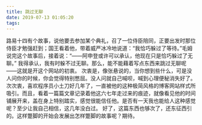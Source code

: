 ```yaml
---
title: 跳过无聊
date: 2019-07-13 01:05:20
tags:
---
```

路易十四有个故事，说他要去参加某个典礼，召了一位侍臣陪同，正要出发时那位侍臣才勉强赶到；国王看着他，带着威严冰冷地说道：“我恰巧躲过了等待。”毛姆说完这个故事后，接着说：“——阿申登或许可以承认，他现在只是恰巧躲过了无聊。”
我得承认，我有时躲不过无聊。那么，能不能藉着写点东西来跳过无聊呢——这就是开这个网站的初衷。
次衷是，像张悬说的，当你想到些什么，可是没人问你的时候，你会觉得特别憋屈。没人问就自己喊呗，喊到心理便秘消失好了。
次次衷，喜欢程序员小土刀好几年了，一直被他的这种极简风格的博客网站样式所吸引。而且，看着一篇篇文章记录着他这六七年走过来的痕迹，就像看见他的时间铺展开来，盖在身上特别踏实，感觉很能信任他。是否有一天我也能给人这种感觉呢？至少让我自己相信，这几年没白过。
好了，这篇东西也够次了，还东征西引的。这样蹩脚的开始会发展出怎样蹩脚的故事呢？期待。